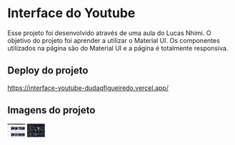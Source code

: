 # Interface do Youtube

Esse projeto foi desenvolvido através de uma aula do Lucas Nhimi. O objetivo do projeto foi aprender a utilizar o Material UI.
Os componentes utilizados na página são do Material UI e a página é totalmente responsiva.

## Deploy do projeto
https://interface-youtube-dudaqfigueiredo.vercel.app/

## Imagens do projeto
<img alt="Interface" height="30" width="40" src="./public/imagens/Interface.png">
<img alt="Interface" height="30" width="40" src="./public/imagens/Interfacedark.png">
